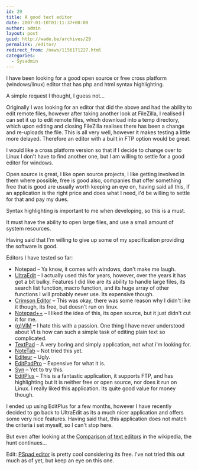 ```yaml
---
id: 29
title: A good text editor
date: 2007-01-10T01:11:37+00:00
author: admin
layout: post
guid: http://wade.be/archives/29
permalink: /editor/
redirect_from: /news/1156171227.html
categories:
  - Sysadmin
---
```

<p class="lead">
  I have been looking for a good open source or free cross platform (windows/linux) editor that has php and html syntax highlighting.
</p>

A simple request I thought, I guess not&#8230;

<!--more-->Originally I was looking for an editor that did the above and had the ability to edit remote files, however after taking another look at FileZilla, I realised I can set it up to edit remote files, which download into a temp directory, which upon editing and closing FileZilla realises there has been a change and re-uploads the file. This is all very well, however it makes testing a little more delayed. Therefore an editor with a built in FTP option would be great.

I would like a cross platform version so that if I decide to change over to Linux I don't have to find another one, but I am willing to settle for a good editor for windows.

Open source is great, I like open source projects, I like getting involved in them where possible, free is good also, companies that offer something free that is good are usually worth keeping an eye on, having said all this, if an application is the right price and does what I need, i'd be willing to settle for that and pay my dues.

Syntax highlighting is important to me when developing, so this is a must.

It must have the ability to open large files, and use a small amount of system resources.

Having said that I'm willing to give up some of my specification providing the software is good.

Editors I have tested so far:

  * Notepad &#8211; Ya know, it comes with windows, don't make me laugh.
  * [UltraEdit](http://www.ultraedit.com/) &#8211; I actually used this for years, however, over the years it has got a bit bulky. Features I did like are its ability to handle large files, its search list function, macro function, and its huge array of other functions I will probably never use. Its expensive though.
  * [Crimson Editor](http://www.crimsoneditor.com/) &#8211; This was okay, there was some reason why I didn't like it though, its free, but doesn't run on linux.
  * [Notepad++](http://notepad-plus.sourceforge.net/uk/site.htm) &#8211; I liked the idea of this, its open source, but it just didn't cut it for me.
  * [(g)VIM](http://www.vim.org/) &#8211; I hate this with a passion. One thing I have never understood about VI is how can such a simple task of editing plain text so complicated.
  * [TextPad](http://www.textpad.com/index.html) &#8211; A very boring and simply application, not what i'm looking for.
  * [NoteTab](http://www.notetab.com/) &#8211; Not tried this yet.
  * [Editeur](http://www.studioware.com/) &#8211; Ugly.
  * [EditPadPro](http://www.editpadpro.com/) &#8211; Expensive for what it is.
  * [Syn](http://sourceforge.net/projects/syn/) &#8211; Yet to try this.
  * [EditPlus](http://www.editplus.com/) &#8211; This is a fantastic application, it supports FTP, and has highlighting but it is neither free or open source, nor does it run on Linux. I really liked this application. Its quite good value for money though.

I ended up using EditPlus for a few months, however I have recently decided to go back to UltraEdit as its a much nicer application and offers some very nice features. Having said that, this application does not match the criteria i set myself, so I can't stop here.

But even after looking at the [Comparison of text editors](http://en.wikipedia.org/wiki/Comparison_of_text_editors) in the wikipedia, the hunt continues&#8230;

Edit: [PSpad editor](http://www.pspad.com/en/download.php) is pretty cool considering its free. I've not tried this out much as of yet, but keep an eye on this one.